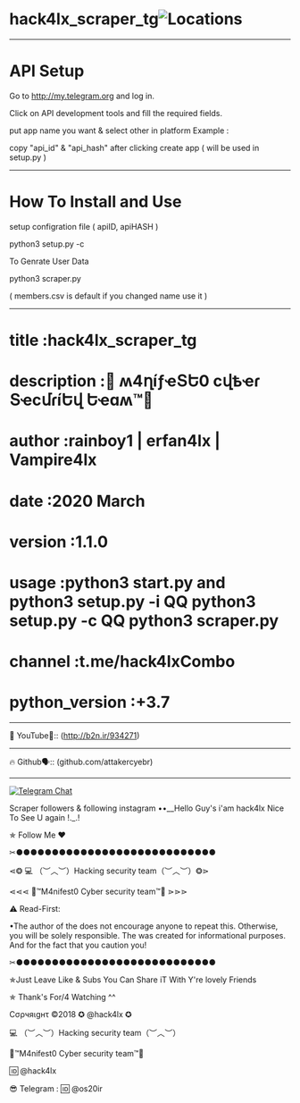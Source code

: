 # hack4lx_scraper_tg![Locations](https://github.com/attakercyebr/haxk4lx_toolkit/blob/master/levlogo.png) 
**********************************************************
# API Setup
Go to http://my.telegram.org and log in.

Click on API development tools and fill the required fields.

put app name you want & select other in platform Example :

copy "api_id" & "api_hash" after clicking create app ( will be used in setup.py )
**********************************************************
# How To Install and Use
setup configration file ( apiID, apiHASH )

python3 setup.py -c

To Genrate User Data

python3 scraper.py

( members.csv is default if you changed name use it )
**********************************************************
# title           :hack4lx_scraper_tg
# description     :👊 ʍ4ղíƒҽՏԵ0 ϲվҍҽɾ ՏҽϲմɾíԵվ Եҽɑʍ™💪
# author          :rainboy1 | erfan4lx | Vampire4lx
# date            :2020 March
# version         :1.1.0
# usage           :python3 start.py and  python3 setup.py -i QQ python3 setup.py -c QQ python3 scraper.py
# channel          :t.me/hack4lxCombo
# python_version  :+3.7

**********************************************************

🦠 YouTube👣:: (http://b2n.ir/934271)
**********************************************************

🔥 Github🗣:: (github.com/attakercyebr)
**********************************************************

[![Telegram Chat](https://img.shields.io/badge/chat%20on-Telegram-blue.svg)](https://t.me/hack4lx)

Scraper followers & following instagram ••__Hello Guy's i'am hack4lx Nice To See U again !._.!

✯ Follow Me ♥

✂●●●●●●●●●●●●●●●●●●●●●●●●●●●●

⋖❂ 💻 （︶︿︶）Hacking security team（︶︿︶）❂⋗

⋖⋖⋖ 💢™M4nifest0 Cyber security team™💢 ⋗⋗⋗

⚠️ Read-First:

•The author of the does not encourage anyone to repeat this. Otherwise, you will be solely responsible. The was created for informational purposes. And for the fact that you caution you!

✂●●●●●●●●●●●●●●●●●●●●●●●●●●●●

✯Just Leave Like & Subs You Can Share iT With Y're lovely Friends

✯ Thank's For/4 Watching ^^

Cσρчяιgнτ ©2018 ✪ @hack4lx ✪

💻 （︶︿︶）Hacking security team（︶︿︶）

💢™M4nifest0 Cyber security team™💢

🆔 @hack4lx

😎 Telegram : 🆔 @os20ir
